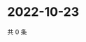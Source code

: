 # 2022-10-23

共 0 条

<!-- BEGIN WEIBO -->
<!-- 最后更新时间 Sun Oct 23 2022 12:07:47 GMT+0800 (China Standard Time) -->

<!-- END WEIBO -->
